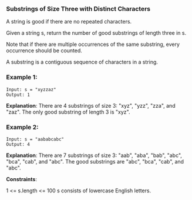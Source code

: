 ### Substrings of Size Three with Distinct Characters

A string is good if there are no repeated characters.

Given a string s​​​​​, return the number of good substrings of length three in s​​​​​​.

Note that if there are multiple occurrences of the same substring, every occurrence should be counted.

A substring is a contiguous sequence of characters in a string.

 

### Example 1:
```
Input: s = "xyzzaz"
Output: 1
```
**Explanation**: There are 4 substrings of size 3: "xyz", "yzz", "zza", and "zaz". 
The only good substring of length 3 is "xyz".
### Example 2:
```
Input: s = "aababcabc"
Output: 4
```
**Explanation**: There are 7 substrings of size 3: "aab", "aba", "bab", "abc", "bca", "cab", and "abc".
The good substrings are "abc", "bca", "cab", and "abc".
 

**Constraints**:

1 <= s.length <= 100
s​​​​​​ consists of lowercase English letters.
